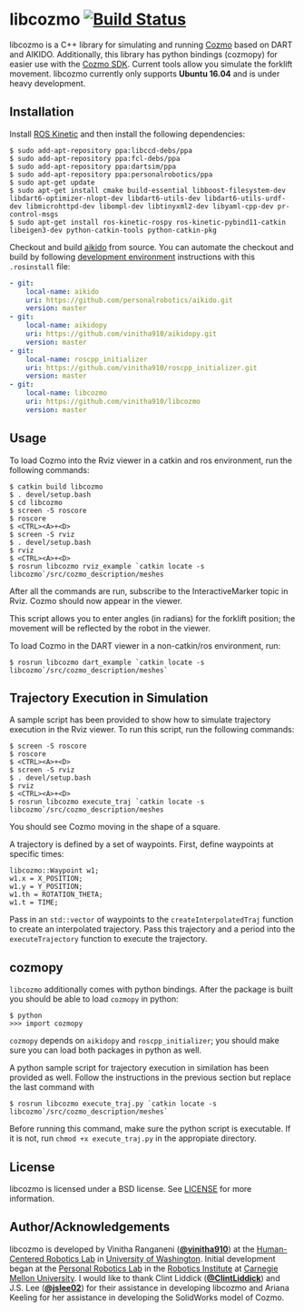 # libcozmo [![Build Status](https://travis-ci.com/vinitha910/libcozmo.svg?branch=master)](https://travis-ci.com/vinitha910/libcozmo)

libcozmo is a C++ library for simulating and running [Cozmo](https://anki.com/en-us/cozmo) based on DART and AIKIDO. Additionally, this library has python bindings (cozmopy) for easier use with the [Cozmo SDK](http://cozmosdk.anki.com/docs/). Current tools allow you simulate the forklift movement. libcozmo currently only supports **Ubuntu 16.04** and is under heavy development. 

## Installation

Install [ROS Kinetic](http://wiki.ros.org/kinetic/Installation/Ubuntu) and then install the following dependencies:
```
$ sudo add-apt-repository ppa:libccd-debs/ppa
$ sudo add-apt-repository ppa:fcl-debs/ppa
$ sudo add-apt-repository ppa:dartsim/ppa
$ sudo add-apt-repository ppa:personalrobotics/ppa
$ sudo apt-get update
$ sudo apt-get install cmake build-essential libboost-filesystem-dev libdart6-optimizer-nlopt-dev libdart6-utils-dev libdart6-utils-urdf-dev libmicrohttpd-dev libompl-dev libtinyxml2-dev libyaml-cpp-dev pr-control-msgs
$ sudo apt-get install ros-kinetic-rospy ros-kinetic-pybind11-catkin libeigen3-dev python-catkin-tools python-catkin-pkg
```

Checkout and build [aikido](https://github.com/personalrobotics/aikido.git) from source. You can automate the checkout and build by following [development environment](https://personalrobotics.cs.washington.edu/software/development-environment)
instructions with this `.rosinstall` file:
```yaml
- git:
    local-name: aikido
    uri: https://github.com/personalrobotics/aikido.git
    version: master
- git:
    local-name: aikidopy
    uri: https://github.com/vinitha910/aikidopy.git
    version: master
- git:
    local-name: roscpp_initializer
    uri: https://github.com/vinitha910/roscpp_initializer.git
    version: master
- git:
    local-name: libcozmo
    uri: https://github.com/vinitha910/libcozmo
    version: master
```

## Usage
To load Cozmo into the Rviz viewer in a catkin and ros environment, run the following commands:
```shell
$ catkin build libcozmo
$ . devel/setup.bash
$ cd libcozmo
$ screen -S roscore
$ roscore
$ <CTRL><A>+<D>
$ screen -S rviz
$ . devel/setup.bash
$ rviz
$ <CTRL><A>+<D>
$ rosrun libcozmo rviz_example `catkin locate -s libcozmo`/src/cozmo_description/meshes
```
After all the commands are run, subscribe to the InteractiveMarker topic in Rviz. Cozmo should now appear in the viewer.

This script allows you to enter angles (in radians) for the forklift position; the movement will be reflected by the robot in the viewer.

To load Cozmo in the DART viewer in a non-catkin/ros environment, run:
```shell
$ rosrun libcozmo dart_example `catkin locate -s libcozmo`/src/cozmo_description/meshes`
```

## Trajectory Execution in Simulation

A sample script has been provided to show how to simulate trajectory execution in the Rviz viewer. To run this script, run the following commands:
```shell
$ screen -S roscore
$ roscore
$ <CTRL><A>+<D>
$ screen -S rviz
$ . devel/setup.bash
$ rviz
$ <CTRL><A>+<D>
$ rosrun libcozmo execute_traj `catkin locate -s libcozmo`/src/cozmo_description/meshes
```
You should see Cozmo moving in the shape of a square. 

A trajectory is defined by a set of waypoints. First, define waypoints at specific times:
```shell
libcozmo::Waypoint w1;
w1.x = X_POSITION;
w1.y = Y_POSITION;
w1.th = ROTATION_THETA;
w1.t = TIME;
```

Pass in an `std::vector` of waypoints to the `createInterpolatedTraj` function to create an interpolated trajectory. Pass this trajectory and a period into the `executeTrajectory` function to execute the trajectory.

## cozmopy 

`libcozmo` additionally comes with python bindings. After the package is built you should be able to load `cozmopy` in python:

```shell
$ python
>>> import cozmopy
```
`cozmopy` depends on `aikidopy` and `roscpp_initializer`; you should make sure you can load both packages in python as well.

A python sample script for trajectory execution in similation has been provided as well. Follow the instructions in the previous section but replace the last command with

```shell
$ rosrun libcozmo execute_traj.py `catkin locate -s libcozmo`/src/cozmo_description/meshes` 
```

Before running this command, make sure the python script is executable. If it is not, run `chmod +x execute_traj.py` in the appropiate directory. 

## License
libcozmo is licensed under a BSD license. See [LICENSE](https://github.com/vinitha910/libcozmo/blob/master/LICENSE) for more information.

## Author/Acknowledgements
libcozmo is developed by Vinitha Ranganeni ([**@vinitha910**](https://github.com/vinitha910)) at the [Human-Centered Robotics Lab](https://hcrlab.cs.washington.edu/) in [University of Washington](https://www.cs.washington.edu/). Initial development began at the [Personal Robotics Lab](https://personalrobotics.ri.cmu.edu/) in the [Robotics Institute](http://ri.cmu.edu/) at [Carnegie Mellon University](http://www.cmu.edu/). I would like to thank Clint Liddick ([**@ClintLiddick**](https://github.com/ClintLiddick)) and J.S. Lee ([**@jslee02**](https://github.com/jslee02)) for their assistance in developing libcozmo and Ariana Keeling for her assistance in developing the SolidWorks model of Cozmo.
